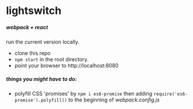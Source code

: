 # lightswitch##### webpack + react run the current version locally.- clone this repo- `npm start` in the root directory.- point your browser to http://localhost:8080##### things you might have to do:- polyfill CSS 'promises' by `npm i es6-promise` then adding `require('es6-promise').polyfill()` to the beginning of *webpack.config.js*